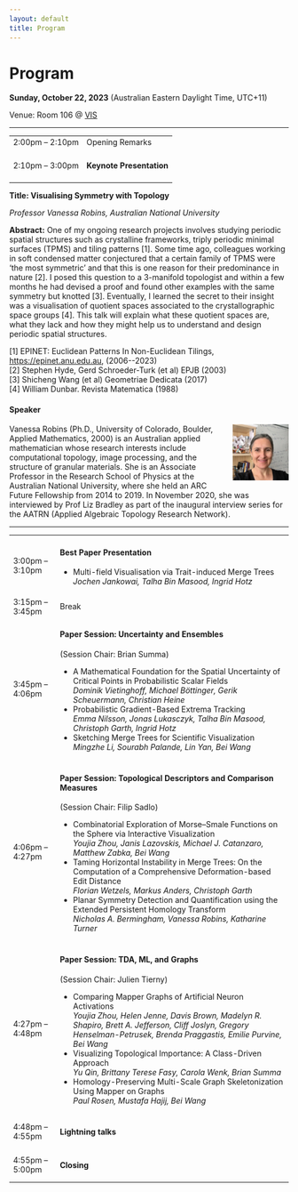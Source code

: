 ```yaml
---
layout: default
title: Program
---
```


# Program

**Sunday, October 22, 2023**
(Australian Eastern Daylight Time, UTC+11)

Venue: Room 106 @ [VIS](https://ieeevis.org/year/2023/welcome)


---

<table class="program">
  <tr>
    <td>2:00pm &ndash; 2:10pm</td>
    <td>
      Opening Remarks<br/>
    </td>
  </tr>
  <tr>
    <td>2:10pm &ndash; 3:00pm</td>
    <td>
      <h4>Keynote Presentation
      </h4>
    </td>
  </tr>
</table>

**Title: Visualising Symmetry with Topology**

_Professor Vanessa Robins, Australian National University_

<b>Abstract:</b> One of my ongoing research projects involves studying periodic spatial structures such as crystalline frameworks, triply periodic minimal surfaces (TPMS) and tiling patterns [1]. Some time ago, colleagues working in soft condensed matter conjectured that a certain family of TPMS were ‘the most symmetric’ and that this is one reason for their predominance in nature [2].  I posed this question to a 3-manifold topologist and within a few months he had devised a proof and found other examples with the same symmetry but knotted [3]. Eventually, I learned the secret to their insight was a visualisation of quotient spaces associated to the crystallographic space groups [4]. This talk will explain what these quotient spaces are, what they lack and how they might help us to understand and design periodic spatial structures. 

<p>[1] EPINET: Euclidean Patterns In Non-Euclidean Tilings, <a href="https://epinet.anu.edu.au">https://epinet.anu.edu.au</a>, (2006--2023)<br />
[2] Stephen Hyde, Gerd Schroeder-Turk (et al) EPJB (2003) <br />
[3] Shicheng Wang (et al) Geometriae Dedicata (2017)<br />
[4] William Dunbar. Revista Matematica (1988) </p>

#### Speaker

<img style="padding: 0; margin: 0 0 1em 1em; float: right; width: 20%" src="assets/Vanessa.jpg" />
Vanessa Robins (Ph.D., University of Colorado, Boulder, Applied Mathematics, 2000) is an Australian applied mathematician whose research interests include computational topology, image processing, and the structure of granular materials. She is an Associate Professor in the Research School of Physics at the Australian National University, where she held an ARC Future Fellowship from 2014 to 2019. In November 2020, she was interviewed by Prof Liz Bradley as part of the inaugural interview series for the AATRN (Applied Algebraic Topology Research Network).
<br>

---

<table class="program">
  <tr>
    <td>3:00pm &ndash; 3:10pm</td>
    <td>
      <h4>Best Paper Presentation</h4>
      <ul>
        <li>
           Multi-field Visualisation via Trait-induced Merge Trees
           <br><i>Jochen Jankowai, Talha Bin Masood, Ingrid Hotz</i> 
           <br/>
        </li>
      </ul>
    </td>
  </tr>

  <tr>
    <td>3:15pm &ndash; 3:45pm</td>
    <td>Break</td>
  </tr>

  <tr>
    <td>3:45pm &ndash; 4:06pm</td>
    <td>
      <h4>Paper Session: Uncertainty and Ensembles</h4>
      (Session Chair: Brian Summa)
      <ul>
        <li>
           A Mathematical Foundation for the Spatial Uncertainty of Critical Points in Probabilistic Scalar Fields
           <br><i>Dominik Vietinghoff, Michael Böttinger, Gerik Scheuermann, Christian Heine</i>
           <br/>
        </li>
        <li>
           Probabilistic Gradient-Based Extrema Tracking
           <br><i>Emma Nilsson, Jonas Lukasczyk, Talha Bin Masood, Christoph Garth, Ingrid Hotz</i>
           <br/>
        </li>
        <li>
           Sketching Merge Trees for Scientific Visualization
           <br><i>Mingzhe Li, Sourabh Palande, Lin Yan, Bei Wang</i>
           <br/>
        </li>
      </ul>
    </td>
  </tr>  

  <tr>
    <td>4:06pm &ndash; 4:27pm</td>
    <td>
      <h4>Paper Session: Topological Descriptors and Comparison Measures</h4>
      (Session Chair: Filip Sadlo)
      <ul>
        <li>
            Combinatorial Exploration of Morse–Smale Functions on the Sphere via Interactive Visualization
           <br><i>Youjia Zhou, Janis Lazovskis, Michael J. Catanzaro, Matthew Zabka, Bei Wang</i>
           <br/>
        </li>
        <li>
           Taming Horizontal Instability in Merge Trees: On the Computation of a Comprehensive Deformation-based Edit Distance
           <br><i>Florian Wetzels, Markus Anders, Christoph Garth</i> 
           <br/>
        </li>
        <li>
            Planar Symmetry Detection and Quantification using the Extended Persistent Homology Transform
           <br><i>Nicholas A. Bermingham, Vanessa Robins, Katharine Turner</i> 
           <br/>
        </li>
      </ul>
    </td>
  </tr>  

  <tr>
    <td>4:27pm &ndash; 4:48pm</td>
    <td>
      <h4>Paper Session: TDA, ML, and Graphs</h4>
      (Session Chair: Julien Tierny)
      <ul>
        <li>
            Comparing Mapper Graphs of Artificial Neuron Activations
           <br><i>Youjia Zhou, Helen Jenne, Davis Brown, Madelyn R. Shapiro, Brett A. Jefferson, Cliff Joslyn, Gregory Henselman-Petrusek, Brenda Praggastis, Emilie Purvine, Bei Wang</i>
           <br/>
        </li>
        <li>
           Visualizing Topological Importance: A Class-Driven Approach
           <br><i>Yu Qin, Brittany Terese Fasy, Carola Wenk, Brian Summa</i> 
           <br/>
        </li>
        <li>
            Homology-Preserving Multi-Scale Graph Skeletonization Using Mapper on Graphs
           <br><i>Paul Rosen, Mustafa Hajij, Bei Wang</i> 
           <br/>
        </li>
      </ul>
    </td>
  </tr>  

  <tr>
    <td>4:48pm &ndash; 4:55pm</td>
    <td>
      <h4>Lightning talks</h4>
<!--       (Session Chair: TDA) -->
    </td>
  </tr> 
  <tr>
    <td>4:55pm &ndash; 5:00pm</td>
    <td>
      <h4>Closing</h4>
<!--       (Session Chair: TDA) -->
    </td>
  </tr> 
